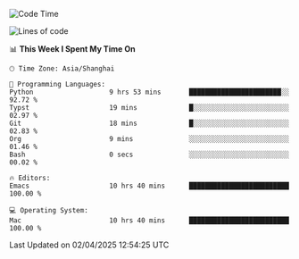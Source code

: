 <!--START_SECTION:waka-->
![Code Time](http://img.shields.io/badge/Code%20Time-2%2C613%20hrs%2053%20mins-blue)

![Lines of code](https://img.shields.io/badge/From%20Hello%20World%20I%27ve%20Written-335.3%20thousand%20lines%20of%20code-blue)

📊 **This Week I Spent My Time On** 

```text
🕑︎ Time Zone: Asia/Shanghai

💬 Programming Languages: 
Python                   9 hrs 53 mins       ███████████████████████░░   92.72 % 
Typst                    19 mins             █░░░░░░░░░░░░░░░░░░░░░░░░   02.97 % 
Git                      18 mins             █░░░░░░░░░░░░░░░░░░░░░░░░   02.83 % 
Org                      9 mins              ░░░░░░░░░░░░░░░░░░░░░░░░░   01.46 % 
Bash                     0 secs              ░░░░░░░░░░░░░░░░░░░░░░░░░   00.02 % 

🔥 Editors: 
Emacs                    10 hrs 40 mins      █████████████████████████   100.00 % 

💻 Operating System: 
Mac                      10 hrs 40 mins      █████████████████████████   100.00 % 
```


 Last Updated on 02/04/2025 12:54:25 UTC
<!--END_SECTION:waka-->
